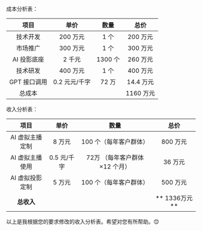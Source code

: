 

成本分析表：

|项目|单价|数量|总价|
|:-:|:-:|:-:|:-:|
|技术开发|200 万元|1 个|200 万元|
|市场推广|300 万元|1 个|300 万元|
|AI 投影底座|2 千元|1300 个|260 万元|
|技术研发|400 万元|1 个|400 万元|
|GPT 接口调用 |0.2 元元/千字 |72 万|14.4 万元 | 
|总成本| | |1160 万元 |




收入分析表：

|项目|单价|数量|总价|
|:-:|:-:|:-:|:-:|
|AI 虚拟主播定制|8 万元|100 个（每年客户群体）|800 万元|
|AI 虚拟主播使用|0.5 元/千字|72万 （每年客户群体×12 个月）|36 万元|
|AI 虚拟投影定制|5 万元|100 个（每年客户群体）|500 万元|
|**总收入**|||** 1336万元**|

以上是我根据您的要求修改的收入分析表。希望对您有所帮助。😊